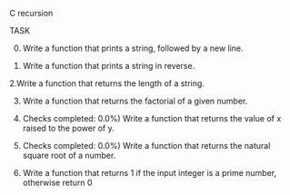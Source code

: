 C recursion	

TASK 

0. Write a function that prints a string, followed by a new line.

1. Write a function that prints a string in reverse.

2.Write a function that returns the length of a string.

3. Write a function that returns the factorial of a given number.


4. Checks completed: 0.0%)
Write a function that returns the value of x raised to the power of y.

5. Checks completed: 0.0%)
Write a function that returns the natural square root of a number.

6. Write a function that returns 1 if the input integer is a prime number, otherwise return 0
